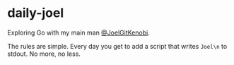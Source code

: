 # daily-joel

Exploring Go with my main man [@JoelGitKenobi](https://github.com/joelgitkenobi).

The rules are simple. Every day you get to add a script that writes
`Joel\n` to stdout. No more, no less.
